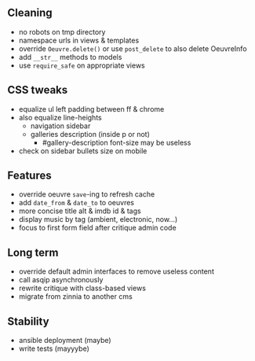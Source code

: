 ## Cleaning

* no robots on tmp directory
* namespace urls in views & templates
* override `Oeuvre.delete()` or use `post_delete` to also delete OeuvreInfo
* add `__str__` methods to models
* use `require_safe` on appropriate views


## CSS tweaks

* equalize ul left padding between ff & chrome
* also equalize line-heights
    - navigation sidebar
    - galleries description (inside p or not)
        - #gallery-description font-size may be useless
* check on sidebar bullets size on mobile


## Features

* override oeuvre `save`-ing to refresh cache
* add `date_from` & `date_to` to oeuvres
* more concise title alt & imdb id & tags
* display music by tag (ambient, electronic, now...)
* focus to first form field after critique admin code


## Long term

* override default admin interfaces to remove useless content
* call asqip asynchronously
* rewrite critique with class-based views
* migrate from zinnia to another cms


## Stability

* ansible deployment (maybe)
* write tests (mayyybe)
